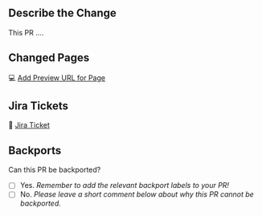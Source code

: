 ## Describe the Change

<!-- Add a description of what the pull request is changing, adding, and any other relevant context.  -->

This PR ....

## Changed Pages

<!-- Add a link to the preview URL generated by Netlify. Include direct links to the pages affected by the PR. -->

💻 [Add Preview URL for Page]()

## Jira Tickets

<!-- Add a link to the JIRA tickets (if applicable) -->

🎫 [Jira Ticket]()

## Backports

<!-- Add the relevant backport labels to reflect which versions of the docs your changes will affect. -->

Can this PR be backported?

- [ ] Yes. _Remember to add the relevant backport labels to your PR!_
- [ ] No. _Please leave a short comment below about why this PR cannot be backported._
